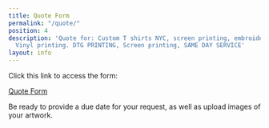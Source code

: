 ```yaml
---
title: Quote Form
permalink: "/quote/"
position: 4
description: 'Quote for: Custom T shirts NYC, screen printing, embroidery, DTG printing,
  Vinyl printing. DTG PRINTING, Screen printing, SAME DAY SERVICE'
layout: info
---
```


Click this link to access the form:

[Quote Form](https://docs.google.com/forms/d/e/1FAIpQLScvKCwzgN3NyahgQ9gkLdEgnh_UwPfI0RBAanyCdaEdnkKWNA/viewform)

Be ready to provide a due date for your request, as well as upload images of your artwork.
